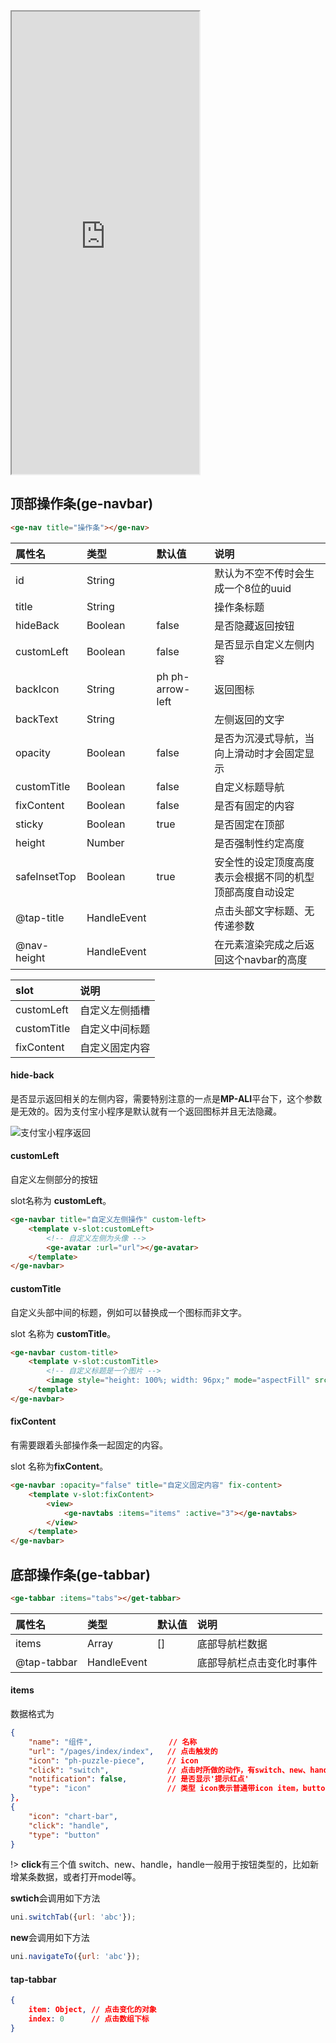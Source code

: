 <div class="simulator">
    <iframe src="https://h5.geui.xyz/#/pages/component/opbar" height="740px"></iframe>
</div>

## 顶部操作条(ge-navbar)
```html
<ge-nav title="操作条"></ge-nav>
```

|属性名|类型|默认值|说明|
|:----|:----|:----|:----|
|id             |String     |                   |默认为不空不传时会生成一个8位的uuid|
|title          |String     |                   |操作条标题|
|hideBack       |Boolean    |false              |是否隐藏返回按钮|
|customLeft     |Boolean    |false              |是否显示自定义左侧内容|
|backIcon       |String     |ph ph-arrow-left   |返回图标|
|backText       |String     |                   |左侧返回的文字|
|opacity        |Boolean    |false              |是否为沉浸式导航，当向上滑动时才会固定显示|
|customTitle    |Boolean    |false              |自定义标题导航|
|fixContent     |Boolean    |false              |是否有固定的内容|
|sticky         |Boolean    |true               |是否固定在顶部|
|height         |Number     |                   |是否强制性约定高度|
|safeInsetTop   |Boolean    |true               |安全性的设定顶度高度表示会根据不同的机型顶部高度自动设定|
|@tap-title     |HandleEvent|                   |点击头部文字标题、无传递参数|
|@nav-height    |HandleEvent|                   |在元素渲染完成之后返回这个navbar的高度|

|slot|说明|
|:----|:----|
|customLeft     |自定义左侧插槽|
|customTitle    |自定义中间标题|
|fixContent     |自定义固定内容|

#### hide-back 
是否显示返回相关的左侧内容，需要特别注意的一点是**MP-ALI**平台下，这个参数是无效的。因为支付宝小程序是默认就有一个返回图标并且无法隐藏。

![支付宝小程序返回](https://mp-093771b9-58d4-4c63-982d-8d3dc351dede.cdn.bspapp.com/docs/ali-navback.jpg)

#### customLeft
自定义左侧部分的按钮

slot名称为 **customLeft**。

```html
<ge-navbar title="自定义左侧操作" custom-left>
    <template v-slot:customLeft>
        <!-- 自定义左侧为头像 -->
        <ge-avatar :url="url"></ge-avatar>
    </template>
</ge-navbar>
```

#### customTitle
自定义头部中间的标题，例如可以替换成一个图标而非文字。

slot 名称为 **customTitle**。

```html
<ge-navbar custom-title>
    <template v-slot:customTitle>
        <!-- 自定义标题是一个图片 -->
        <image style="height: 100%; width: 96px;" mode="aspectFill" src="url" />
    </template>
</ge-navbar>
```

#### fixContent
有需要跟着头部操作条一起固定的内容。

slot 名称为**fixContent**。

```html
<ge-navbar :opacity="false" title="自定义固定内容" fix-content>
    <template v-slot:fixContent>
        <view>
            <ge-navtabs :items="items" :active="3"></ge-navtabs>
        </view>
    </template>
</ge-navbar>
```

## 底部操作条(ge-tabbar)
```html
<ge-tabbar :items="tabs"></get-tabbar>
```

|属性名|类型|默认值|说明|
|:----|:----|:----|:----|
|items      |Array      |[]    |底部导航栏数据|
|@tap-tabbar|HandleEvent|      |底部导航栏点击变化时事件|

#### items
数据格式为
```json
{
    "name": "组件",                 // 名称
    "url": "/pages/index/index",   // 点击触发的
    "icon": "ph-puzzle-piece",     // icon
    "click": "switch",             // 点击时所做的动作，有switch、new、handle
    "notification": false,         // 是否显示'提示红点'
    "type": "icon"                 // 类型 icon表示普通带icon item，button表示按钮
},
{
    "icon": "chart-bar",
    "click": "handle",
    "type": "button"
}
```

!> **click**有三个值 switch、new、handle，handle一般用于按钮类型的，比如新增某条数据，或者打开model等。

**swtich**会调用如下方法
```js
uni.switchTab({url: 'abc'});
```
**new**会调用如下方法
```js
uni.navigateTo({url: 'abc'});
```


#### tap-tabbar 
```json
{
    item: Object, // 点击变化的对象
    index: 0      // 点击数组下标
}
```
